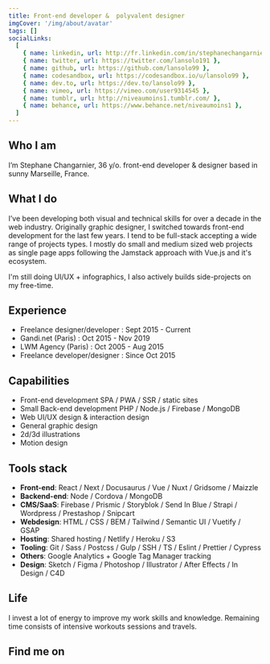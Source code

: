 ```yaml
---
title: Front-end developer &  polyvalent designer
imgCover: '/img/about/avatar'
tags: []
socialLinks:
  [
    { name: linkedin, url: http://fr.linkedin.com/in/stephanechangarnier },
    { name: twitter, url: https://twitter.com/lansolo191 },
    { name: github, url: https://github.com/lansolo99 },
    { name: codesandbox, url: https://codesandbox.io/u/lansolo99 },
    { name: dev.to, url: https://dev.to/lansolo99 },
    { name: vimeo, url: https://vimeo.com/user9314545 },
    { name: tumblr, url: http://niveaumoins1.tumblr.com/ },
    { name: behance, url: https://www.behance.net/niveaumoins1 },
  ]
---
```


## Who I am

I’m Stephane Changarnier, 36 y/o. front-end developer & designer based in sunny Marseille, France.

## What I do

I’ve been developing both visual and technical skills for over a decade in the web industry. Originally graphic designer, I switched towards front-end development for the last few years. I tend to be full-stack accepting a wide range of projects types. I mostly do small and medium sized web projects as single page apps following the Jamstack approach with Vue.js and it's ecosystem.

I'm still doing UI/UX + infographics, I also actively builds side-projects on my free-time.

## Experience

- Freelance designer/developer : Sept 2015 - Current
- Gandi.net (Paris) : Oct 2015 - Nov 2019
- LWM Agency (Paris) : Oct 2005 - Aug 2015
- Freelance developer/designer : Since Oct 2015

## Capabilities

- Front-end development SPA / PWA / SSR / static sites
- Small Back-end development PHP / Node.js / Firebase / MongoDB
- Web UI/UX design & interaction design
- General graphic design
- 2d/3d illustrations
- Motion design

## Tools stack

- **Front-end**: React / Next / Docusaurus / Vue / Nuxt / Gridsome / Maizzle
- **Backend-end**: Node / Cordova / MongoDB
- **CMS/SaaS**: Firebase / Prismic / Storyblok / Send In Blue / Strapi / Wordpress / Prestashop / Snipcart
- **Webdesign**: HTML / CSS / BEM / Tailwind / Semantic UI / Vuetify / GSAP
- **Hosting**: Shared hosting / Netlify / Heroku / S3
- **Tooling**: Git / Sass / Postcss / Gulp / SSH / TS / Eslint / Prettier / Cypress
- **Others**: Google Analytics + Google Tag Manager tracking
- **Design**: Sketch / Figma / Photoshop / Illustrator / After Effects / In Design / C4D

## Life

I invest a lot of energy to improve my work skills and knowledge. Remaining time consists of intensive workouts sessions and travels.

## Find me on

<v-social-links :sociallinks="socialLinks"></v-social-links>
